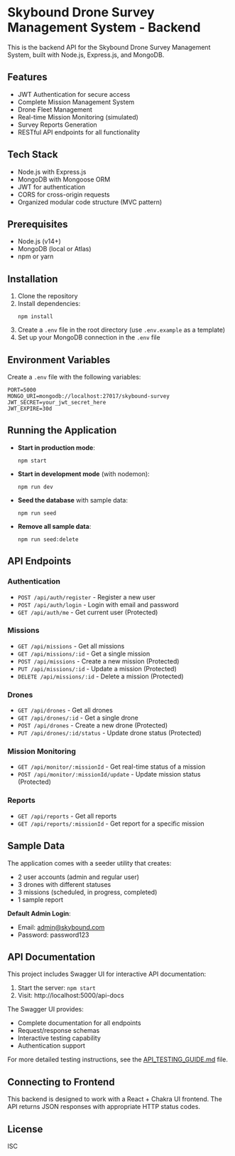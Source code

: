 # Skybound Drone Survey Management System - Backend

This is the backend API for the Skybound Drone Survey Management System, built with Node.js, Express.js, and MongoDB.

## Features

- JWT Authentication for secure access
- Complete Mission Management System
- Drone Fleet Management
- Real-time Mission Monitoring (simulated)
- Survey Reports Generation
- RESTful API endpoints for all functionality

## Tech Stack

- Node.js with Express.js
- MongoDB with Mongoose ORM
- JWT for authentication
- CORS for cross-origin requests
- Organized modular code structure (MVC pattern)

## Prerequisites

- Node.js (v14+)
- MongoDB (local or Atlas)
- npm or yarn

## Installation

1. Clone the repository
2. Install dependencies:
   ```
   npm install
   ```
3. Create a `.env` file in the root directory (use `.env.example` as a template)
4. Set up your MongoDB connection in the `.env` file

## Environment Variables

Create a `.env` file with the following variables:

```
PORT=5000
MONGO_URI=mongodb://localhost:27017/skybound-survey
JWT_SECRET=your_jwt_secret_here
JWT_EXPIRE=30d
```

## Running the Application

- **Start in production mode**:
  ```
  npm start
  ```

- **Start in development mode** (with nodemon):
  ```
  npm run dev
  ```

- **Seed the database** with sample data:
  ```
  npm run seed
  ```

- **Remove all sample data**:
  ```
  npm run seed:delete
  ```

## API Endpoints

### Authentication
- `POST /api/auth/register` - Register a new user
- `POST /api/auth/login` - Login with email and password
- `GET /api/auth/me` - Get current user (Protected)

### Missions
- `GET /api/missions` - Get all missions
- `GET /api/missions/:id` - Get a single mission
- `POST /api/missions` - Create a new mission (Protected)
- `PUT /api/missions/:id` - Update a mission (Protected)
- `DELETE /api/missions/:id` - Delete a mission (Protected)

### Drones
- `GET /api/drones` - Get all drones
- `GET /api/drones/:id` - Get a single drone
- `POST /api/drones` - Create a new drone (Protected)
- `PUT /api/drones/:id/status` - Update drone status (Protected)

### Mission Monitoring
- `GET /api/monitor/:missionId` - Get real-time status of a mission
- `POST /api/monitor/:missionId/update` - Update mission status (Protected)

### Reports
- `GET /api/reports` - Get all reports
- `GET /api/reports/:missionId` - Get report for a specific mission

## Sample Data

The application comes with a seeder utility that creates:

- 2 user accounts (admin and regular user)
- 3 drones with different statuses
- 3 missions (scheduled, in progress, completed)
- 1 sample report

**Default Admin Login**:
- Email: admin@skybound.com
- Password: password123

## API Documentation

This project includes Swagger UI for interactive API documentation:

1. Start the server: `npm start`
2. Visit: http://localhost:5000/api-docs

The Swagger UI provides:
- Complete documentation for all endpoints
- Request/response schemas
- Interactive testing capability
- Authentication support

For more detailed testing instructions, see the [API_TESTING_GUIDE.md](./API_TESTING_GUIDE.md) file.

## Connecting to Frontend

This backend is designed to work with a React + Chakra UI frontend. The API returns JSON responses with appropriate HTTP status codes.

## License

ISC
